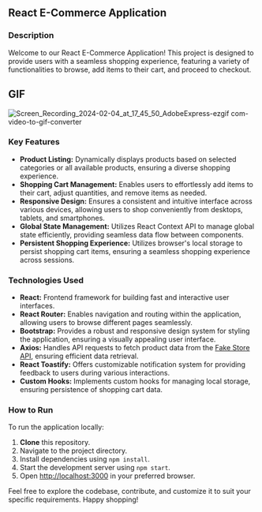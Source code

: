 ## React E-Commerce Application

### Description

Welcome to our React E-Commerce Application! This project is designed to provide users with a seamless shopping experience, featuring a variety of functionalities to browse, add items to their cart, and proceed to checkout.

## GIF

![Screen_Recording_2024-02-04_at_17_45_50_AdobeExpress-ezgif com-video-to-gif-converter](https://github.com/tubayapa/React-Context-API---E-Commerce/assets/147662888/5b0a602f-e6ff-4eea-afd0-7dadd6e39c45)


### Key Features

- **Product Listing:** Dynamically displays products based on selected categories or all available products, ensuring a diverse shopping experience.
- **Shopping Cart Management:** Enables users to effortlessly add items to their cart, adjust quantities, and remove items as needed.
- **Responsive Design:** Ensures a consistent and intuitive interface across various devices, allowing users to shop conveniently from desktops, tablets, and smartphones.
- **Global State Management:** Utilizes React Context API to manage global state efficiently, providing seamless data flow between components.
- **Persistent Shopping Experience:** Utilizes browser's local storage to persist shopping cart items, ensuring a seamless shopping experience across sessions.

### Technologies Used

- **React:** Frontend framework for building fast and interactive user interfaces.
- **React Router:** Enables navigation and routing within the application, allowing users to browse different pages seamlessly.
- **Bootstrap:** Provides a robust and responsive design system for styling the application, ensuring a visually appealing user interface.
- **Axios:** Handles API requests to fetch product data from the [Fake Store API](https://fakestoreapi.com/), ensuring efficient data retrieval.
- **React Toastify:** Offers customizable notification system for providing feedback to users during various interactions.
- **Custom Hooks:** Implements custom hooks for managing local storage, ensuring persistence of shopping cart data.


### How to Run

To run the application locally:

1. **Clone** this repository.
2. Navigate to the project directory.
3. Install dependencies using `npm install`.
4. Start the development server using `npm start`.
5. Open [http://localhost:3000](http://localhost:3000) in your preferred browser.

Feel free to explore the codebase, contribute, and customize it to suit your specific requirements. Happy shopping!
